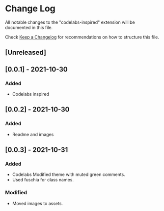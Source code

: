 # Change Log

All notable changes to the "codelabs-inspired" extension will be documented in this file.

Check [Keep a Changelog](http://keepachangelog.com/) for recommendations on how to structure this file.

## [Unreleased]

## [0.0.1] - 2021-10-30

### Added

- Codelabs inspired

## [0.0.2] - 2021-10-30

### Added

- Readme and images

## [0.0.3] - 2021-10-31

### Added

- Codelabs Modified theme with muted green comments.
- Used fuschia for class names.

### Modified

- Moved images to assets.

